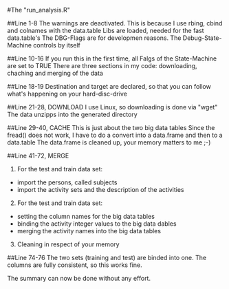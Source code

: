 #The "run_analysis.R"

##Line 1-8
The warnings are deactivated. This is because I use rbing, cbind and colnames with the data.table
Libs are loaded, needed for the fast data.table's
The DBG-Flags are for developmen reasons. The Debug-State-Machine controls by itself

##Line 10-16
If you run this in the first time, all Falgs of the State-Machine are set to TRUE
There are three sections in my code: downloading, chaching and merging of the data

##Line 18-19
Destination and target are declared, so that you can follow what's happening on your hard-disc-drive

##Line 21-28, DOWNLOAD
I use Linux, so downloading is done via "wget"
The data unzipps into the generated directory

##Line 29-40, CACHE
This is just about the two big data tables
Since the fread() does not work, I have to do a convert into a data.frame and then to a data.table
The data.frame is cleaned up, your memory matters to me ;-)

##Line 41-72, MERGE
1. For the test and train data set:
- import the persons, called subjects
- import the activity sets and the description of the activities
2. For the test and train data set:
- setting the column names for the big data tables
- binding the activity integer values to the big data dables
- merging the activity names into the big data tables
3. Cleaning in respect of your memory

##Line 74-76
The two sets (training and test) are binded into one. The columns are fully consistent, so this works fine.

The summary can now be done without any effort.
